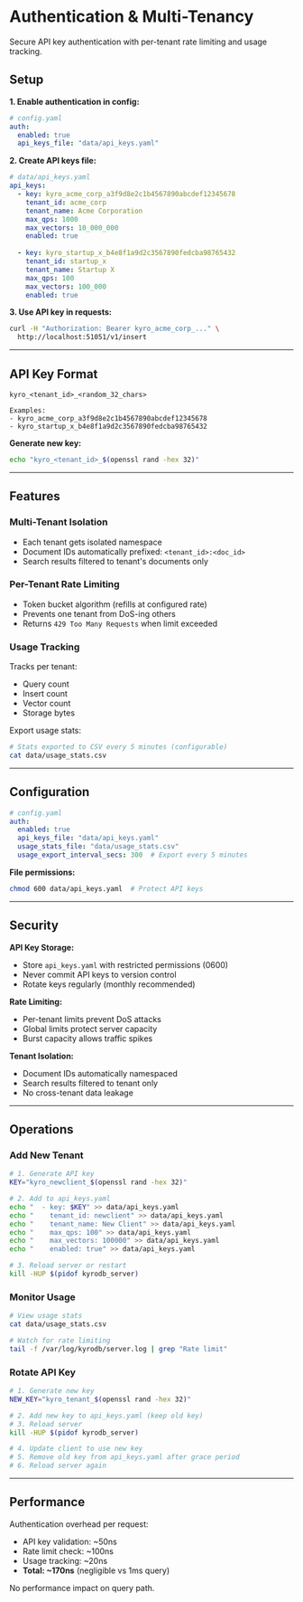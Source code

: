 # Authentication & Multi-Tenancy

Secure API key authentication with per-tenant rate limiting and usage tracking.

## Setup

**1. Enable authentication in config:**
```yaml
# config.yaml
auth:
  enabled: true
  api_keys_file: "data/api_keys.yaml"
```

**2. Create API keys file:**
```yaml
# data/api_keys.yaml
api_keys:
  - key: kyro_acme_corp_a3f9d8e2c1b4567890abcdef12345678
    tenant_id: acme_corp
    tenant_name: Acme Corporation
    max_qps: 1000
    max_vectors: 10_000_000
    enabled: true
    
  - key: kyro_startup_x_b4e8f1a9d2c3567890fedcba98765432
    tenant_id: startup_x
    tenant_name: Startup X
    max_qps: 100
    max_vectors: 100_000
    enabled: true
```

**3. Use API key in requests:**
```bash
curl -H "Authorization: Bearer kyro_acme_corp_..." \
  http://localhost:51051/v1/insert
```

---

## API Key Format

```
kyro_<tenant_id>_<random_32_chars>

Examples:
- kyro_acme_corp_a3f9d8e2c1b4567890abcdef12345678
- kyro_startup_x_b4e8f1a9d2c3567890fedcba98765432
```

**Generate new key:**
```bash
echo "kyro_<tenant_id>_$(openssl rand -hex 32)"
```

---

## Features

### Multi-Tenant Isolation
- Each tenant gets isolated namespace
- Document IDs automatically prefixed: `<tenant_id>:<doc_id>`
- Search results filtered to tenant's documents only

### Per-Tenant Rate Limiting
- Token bucket algorithm (refills at configured rate)
- Prevents one tenant from DoS-ing others
- Returns `429 Too Many Requests` when limit exceeded

### Usage Tracking
Tracks per tenant:
- Query count
- Insert count
- Vector count
- Storage bytes

Export usage stats:
```bash
# Stats exported to CSV every 5 minutes (configurable)
cat data/usage_stats.csv
```

---

## Configuration

```yaml
# config.yaml
auth:
  enabled: true
  api_keys_file: "data/api_keys.yaml"
  usage_stats_file: "data/usage_stats.csv"
  usage_export_interval_secs: 300  # Export every 5 minutes
```

**File permissions:**
```bash
chmod 600 data/api_keys.yaml  # Protect API keys
```

---

## Security

**API Key Storage:**
- Store `api_keys.yaml` with restricted permissions (0600)
- Never commit API keys to version control
- Rotate keys regularly (monthly recommended)

**Rate Limiting:**
- Per-tenant limits prevent DoS attacks
- Global limits protect server capacity
- Burst capacity allows traffic spikes

**Tenant Isolation:**
- Document IDs automatically namespaced
- Search results filtered to tenant only
- No cross-tenant data leakage

---

## Operations

### Add New Tenant

```bash
# 1. Generate API key
KEY="kyro_newclient_$(openssl rand -hex 32)"

# 2. Add to api_keys.yaml
echo "  - key: $KEY" >> data/api_keys.yaml
echo "    tenant_id: newclient" >> data/api_keys.yaml
echo "    tenant_name: New Client" >> data/api_keys.yaml
echo "    max_qps: 100" >> data/api_keys.yaml
echo "    max_vectors: 100000" >> data/api_keys.yaml
echo "    enabled: true" >> data/api_keys.yaml

# 3. Reload server or restart
kill -HUP $(pidof kyrodb_server)
```

### Monitor Usage

```bash
# View usage stats
cat data/usage_stats.csv

# Watch for rate limiting
tail -f /var/log/kyrodb/server.log | grep "Rate limit"
```

### Rotate API Key

```bash
# 1. Generate new key
NEW_KEY="kyro_tenant_$(openssl rand -hex 32)"

# 2. Add new key to api_keys.yaml (keep old key)
# 3. Reload server
kill -HUP $(pidof kyrodb_server)

# 4. Update client to use new key
# 5. Remove old key from api_keys.yaml after grace period
# 6. Reload server again
```

---

## Performance

Authentication overhead per request:
- API key validation: ~50ns
- Rate limit check: ~100ns
- Usage tracking: ~20ns
- **Total: ~170ns** (negligible vs 1ms query)

No performance impact on query path.
